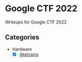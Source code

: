 # Google CTF 2022

Writeups for Google CTF 2022

## Categories

- Hardware
   - [x] [iliketrains](https://ergoadams.github.io/writeups/googlectf2022/iliketrains.html)

